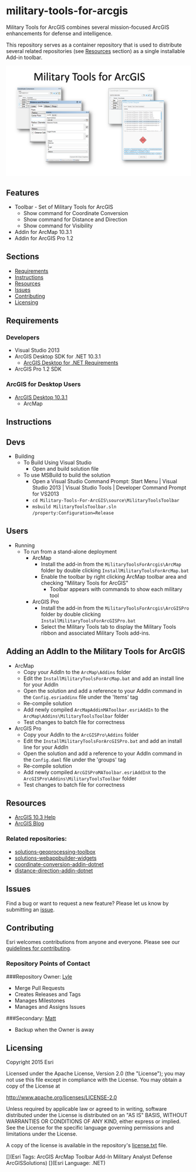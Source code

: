 # military-tools-for-arcgis
Military Tools for ArcGIS combines several mission-focused ArcGIS enhancements for defense and intelligence. 

This repository serves as a container repository that is used to distribute several related repositories (see [Resources](#resources) section) as a single installable Add-in toolbar.

![screenshot of tools](screenshot_600x400.png)

## Features
* Toolbar - Set of Military Tools for ArcGIS
	* Show command for Coordinate Conversion
	* Show command for Distance and Direction
	* Show command for Visibility
* Addin for ArcMap 10.3.1
* Addin for ArcGIS Pro 1.2 

## Sections

* [Requirements](#requirements)
* [Instructions](#instructions)
* [Resources](#resources)
* [Issues](#issues)
* [Contributing](#contributing)
* [Licensing](#licensing)

## Requirements

### Developers 

* Visual Studio 2013
* ArcGIS Desktop SDK for .NET 10.3.1
	* [ArcGIS Desktop for .NET Requirements](https://desktop.arcgis.com/en/desktop/latest/get-started/system-requirements/arcobjects-sdk-system-requirements.htm)
* ArcGIS Pro 1.2 SDK

### ArcGIS for Desktop Users

* [ArcGIS Desktop 10.3.1](http://desktop.arcgis.com/en/arcmap/10.3/get-started/system-requirements/arcgis-desktop-system-requirements.htm)
	* ArcMap

## Instructions

## Devs
* Building
	* To Build Using Visual Studio
		* Open and build solution file
	* To use MSBuild to build the solution
		* Open a Visual Studio Command Prompt: Start Menu | Visual Studio 2013 | Visual Studio Tools | Developer Command Prompt for VS2013
		* ``` cd Military-Tools-For-ArcGIS\source\MilitaryToolsToolbar ```
		* ``` msbuild MilitaryToolsToolbar.sln /property:Configuration=Release ```

## Users
* Running
	* To run from a stand-alone deployment
		* ArcMap
			* Install the add-in from the ` MilitaryToolsForArcgis\ArcMap ` folder by double clicking ` InstallMilitaryToolsForArcMap.bat `
			* Enable the toolbar by right clicking ArcMap toolbar area and checking "Military Tools for ArcGIS" 
				* Toolbar appears with commands to show each military tool
		* ArcGIS Pro
			* Install the add-in from the ` MilitaryToolsForArcgis\ArcGISPro ` folder by double clicking ` InstallMilitaryToolsForArcGISPro.bat `
			* Select the Military Tools tab to display the Military Tools ribbon and associated Military Tools add-ins.

## Adding an AddIn to the Military Tools for ArcGIS
* ArcMap
	* Copy your AddIn to the ` ArcMap\Addins ` folder
	* Edit the ` InstallMilitaryToolsForArcMap.bat ` and add an install line for your AddIn
	* Open the solution and add a reference to your AddIn command in the ` Config.esriaddinx ` file under the 'Items' tag
	* Re-compile solution
	* Add newly compiled ` ArcMapAddinMAToolbar.esriAddIn ` to the ` ArcMap\Addins\MilitaryToolsToolbar ` folder
	* Test changes to batch file for correctness
* ArcGIS Pro
	* Copy your AddIn to the ` ArcGISPro\Addins ` folder
	* Edit the ``` InstallMilitaryToolsForArcGISPro.bat ``` and add an install line for your AddIn
	* Open the solution and add a reference to your AddIn command in the ` Config.daml ` file under the 'groups' tag
	* Re-compile solution
	* Add newly compiled ` ArcGISProMAToolbar.esriAddInX ` to the ` ArcGISPro\Addins\MilitaryToolsToolbar ` folder
	* Test changes to batch file for correctness

## Resources

* [ArcGIS 10.3 Help](http://resources.arcgis.com/en/help/)
* [ArcGIS Blog](http://blogs.esri.com/esri/arcgis/)


### Related repositories:
* [solutions-geoprocessing-toolbox](https://github.com/Esri/solutions-geoprocessing-toolbox)
* [solutions-webappbuilder-widgets](https://github.com/Esri/solutions-webappbuilder-widgets)
* [coordinate-conversion-addin-dotnet](https://github.com/Esri/coordinate-conversion-addin-dotnet)
* [distance-direction-addin-dotnet](https://github.com/Esri/distance-direction-addin-dotnet)

## Issues

Find a bug or want to request a new feature?  Please let us know by submitting an [issue](https://github.com/ArcGIS/Military-Tools-For-ArcGIS/issues).

## Contributing

Esri welcomes contributions from anyone and everyone. Please see our [guidelines for contributing](https://github.com/esri/contributing).

### Repository Points of Contact

###Repository Owner: [Lyle](https://github.com/topowright)

* Merge Pull Requests
* Creates Releases and Tags
* Manages Milestones
* Manages and Assigns Issues

###Secondary: [Matt](https://github.com/mfunk)

* Backup when the Owner is away

## Licensing
Copyright 2015 Esri

Licensed under the Apache License, Version 2.0 (the "License");
you may not use this file except in compliance with the License.
You may obtain a copy of the License at

   http://www.apache.org/licenses/LICENSE-2.0

Unless required by applicable law or agreed to in writing, software
distributed under the License is distributed on an "AS IS" BASIS,
WITHOUT WARRANTIES OR CONDITIONS OF ANY KIND, either express or implied.
See the License for the specific language governing permissions and
limitations under the License.

A copy of the license is available in the repository's [license.txt](./license.txt) file.

[](Esri Tags: ArcGIS ArcMap Toolbar Add-In Military Analyst Defense ArcGISSolutions)
[](Esri Language: .NET)​
